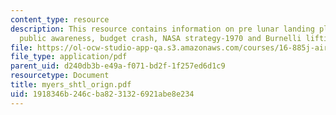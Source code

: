 ```yaml
---
content_type: resource
description: This resource contains information on pre lunar landing plan, initial
  public awareness, budget crash, NASA strategy-1970 and Burnelli lifting body.
file: https://ol-ocw-studio-app-qa.s3.amazonaws.com/courses/16-885j-aircraft-systems-engineering-fall-2005/1918346b246cba8231326921abe8e234_myers_shtl_orign.pdf
file_type: application/pdf
parent_uid: d240db3b-e49a-f071-bd2f-1f257ed6d1c9
resourcetype: Document
title: myers_shtl_orign.pdf
uid: 1918346b-246c-ba82-3132-6921abe8e234
---
```

